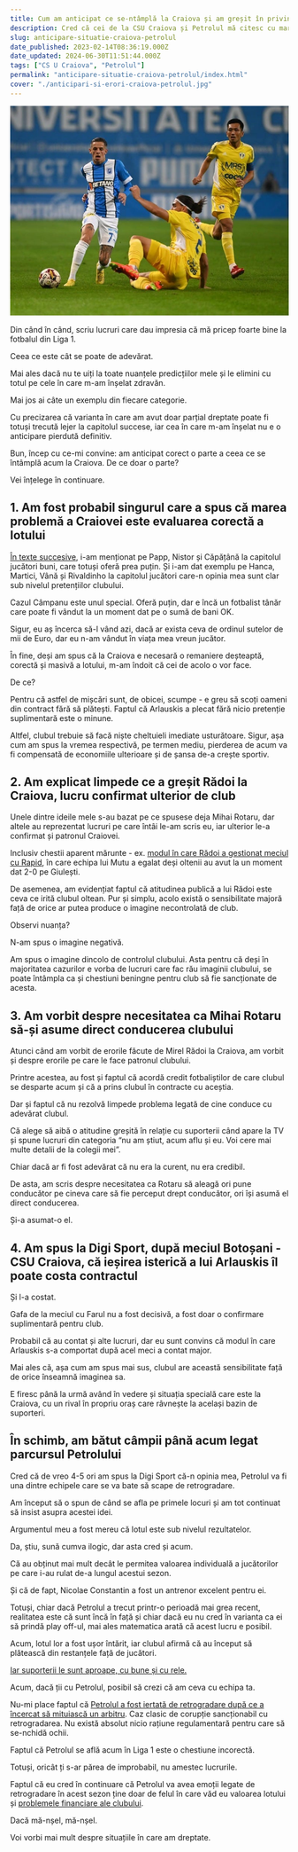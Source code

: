 ```yaml
---
title: Cum am anticipat ce se-ntâmplă la Craiova și am greșit în privința Petrolului
description: Cred că cei de la CSU Craiova și Petrolul mă citesc cu mare atenție. Însă doar oltenii mă ascultă, cei de la Petrolul se încăpățânează să mă sfideze
slug: anticipare-situatie-craiova-petrolul
date_published: 2023-02-14T08:36:19.000Z
date_updated: 2024-06-30T11:51:44.000Z
tags: ["CS U Craiova", "Petrolul"]
permalink: "anticipare-situatie-craiova-petrolul/index.html"
cover: "./anticipari-si-erori-craiova-petrolul.jpg"
---
```


![âUn duel din meciul Petrolul - Craiova](./anticipari-si-erori-craiova-petrolul.jpg)

Din când în când, scriu lucruri care dau impresia că mă pricep foarte bine la fotbalul din Liga 1.

Ceea ce este cât se poate de adevărat.

Mai ales dacă nu te uiți la toate nuanțele predicțiilor mele și le elimini cu totul pe cele în care m-am înșelat zdravăn.

Mai jos ai câte un exemplu din fiecare categorie.

Cu precizarea  că varianta în care am avut doar parțial dreptate poate fi totuși trecută lejer la capitolul succese, iar cea în care m-am înșelat nu e o anticipare  pierdută definitiv.

Bun, încep cu ce-mi convine: am anticipat corect o parte a ceea ce se întâmplă acum la Craiova. De ce doar o parte?

Vei înțelege în continuare.

## 1. Am fost probabil singurul care a spus că marea problemă a Craiovei este evaluarea corectă a lotului

[În texte succesive](https://www.cameravar.ro/marea-problema-a-lui-radoi), i-am menționat pe Papp, Nistor și Căpățână la capitolul jucători buni, care totuși oferă prea puțin. Și i-am dat exemplu pe Hanca, Martici, Vână și Rivaldinho la capitolul jucători care-n opinia mea sunt clar sub nivelul pretențiilor clubului.

Cazul Câmpanu este unul special. Oferă puțin, dar e încă un fotbalist tânăr care poate fi vândut la un moment dat pe o sumă de bani OK.

Sigur, eu aș încerca să-l vând azi, dacă ar exista ceva de ordinul sutelor de mii de Euro, dar eu n-am vândut în viața mea vreun jucător.

În fine, deși am spus că la Craiova e necesară o remaniere deșteaptă, corectă și masivă a lotului, m-am îndoit că cei de acolo o vor face.

De ce?

Pentru că astfel de mișcări sunt, de obicei, scumpe - e greu să scoți oameni din contract fără să plătești. Faptul că Arlauskis a plecat fără nicio pretenție suplimentară este o minune.

Altfel, clubul trebuie să facă niște cheltuieli imediate usturătoare. Sigur, așa cum am spus la vremea respectivă, pe termen mediu, pierderea de acum va fi compensată de economiile ulterioare și de șansa de-a crește sportiv.

## 2. Am explicat limpede ce a greșit Rădoi la Craiova, lucru confirmat ulterior de club

Unele dintre ideile mele s-au bazat pe ce spusese deja Mihai Rotaru, dar altele au reprezentat lucruri pe care întâi le-am scris eu, iar ulterior le-a confirmat și patronul Craiovei.

Inclusiv chestii aparent mărunte - ex. [modul în care Rădoi a gestionat meciul cu Rapid](https://www.cameravar.ro/radoi-explicarea-demisiei/), în care echipa lui Mutu a egalat deși oltenii au avut la un moment dat 2-0 pe Giulești.

De asemenea, am evidențiat faptul că atitudinea publică a lui Rădoi este ceva ce irită clubul oltean. Pur și simplu, acolo există o sensibilitate majoră față de orice ar putea produce o imagine necontrolată de club.

Observi nuanța?

N-am spus o imagine negativă.

Am spus o imagine dincolo de controlul clubului. Asta pentru că deși în majoritatea cazurilor e vorba de lucruri care fac rău imaginii clubului, se poate întâmpla ca și chestiuni beningne pentru club să fie sancționate de acesta.

## 3. Am vorbit despre necesitatea ca Mihai Rotaru să-și asume direct conducerea clubului

Atunci când am vorbit de erorile făcute de Mirel Rădoi la Craiova, am vorbit și despre erorile pe care le face patronul clubului.

Printre acestea, au fost și faptul că acordă credit fotbaliștilor de care clubul se desparte acum și că a prins clubul în contracte cu aceștia.

Dar și faptul că nu rezolvă limpede problema legată de cine conduce cu adevărat clubul.

Că alege să aibă o atitudine greșită în relație cu suporterii când apare la TV și spune lucruri din categoria “nu am știut, acum aflu și eu. Voi cere mai multe detalii de la colegii mei”.

Chiar dacă ar fi fost adevărat că nu era la curent, nu era credibil.

De asta, am scris despre necesitatea ca Rotaru să aleagă ori pune conducător pe cineva care să fie perceput drept conducător, ori își asumă el direct conducerea.

Și-a asumat-o el.

## 4. Am spus la Digi Sport, după meciul Botoșani - CSU Craiova, că ieșirea isterică a lui Arlauskis îl poate costa contractul

Și l-a costat.

Gafa de la meciul cu Farul nu a fost decisivă, a fost doar o confirmare suplimentară pentru club.

Probabil că au contat și alte lucruri, dar eu sunt convins că modul în care Arlauskis s-a comportat după acel meci a contat major.

Mai ales că, așa cum am spus mai sus, clubul are această sensibilitate față de orice înseamnă imaginea sa.

E firesc până la urmă având în vedere și situația specială care este la Craiova, cu un rival în propriu oraș care râvnește la același bazin de suporteri.

## În schimb, am bătut câmpii până acum legat parcursul Petrolului

Cred că de vreo 4-5 ori am spus la Digi Sport că-n opinia mea, Petrolul va fi una dintre echipele care se va bate să scape de retrogradare.

Am început să o spun de când se afla pe primele locuri și am tot continuat să insist asupra acestei idei.

Argumentul meu a fost mereu că lotul este sub nivelul rezultatelor.

Da, știu, sună cumva ilogic, dar asta cred și acum.

Că au obținut mai mult decât le permitea valoarea individuală a jucătorilor pe care i-au rulat de-a lungul acestui sezon.

Și că de fapt, Nicolae Constantin a fost un antrenor excelent pentru ei.

Totuși, chiar dacă Petrolul a trecut printr-o perioadă mai grea recent, realitatea este că sunt încă în față și chiar dacă eu nu cred în varianta ca ei să prindă play off-ul,  mai ales matematica arată că acest lucru e posibil.

Acum, lotul lor a fost ușor întărit, iar clubul afirmă că au început să plătească din restanțele față de jucători.

[Iar suporterii le sunt aproape, cu bune și cu rele.](https://www.cameravar.ro/fani-nocivi-petrolul/)

Acum, dacă ții cu Petrolul, posibil să crezi că am ceva cu echipa ta.

Nu-mi place faptul că [Petrolul a fost iertată de retrogradare după ce a încercat să mituiască un arbitru](https://liga2.prosport.ro/seria-1/flagrant-cu-un-oficial-al-clubului-petrolul-dand-mita-catre-arbitrul-meciului-cs-mioveni-aerostar-reactia-clubului-ploiestean-19176260). Caz clasic de corupție sancționabil cu retrogradarea. Nu există absolut nicio rațiune regulamentară pentru care să se-nchidă ochii.

Faptul că Petrolul se află acum în Liga 1 este o chestiune incorectă.

Totuși, oricât ți s-ar părea de improbabil, nu amestec lucrurile.

Faptul că eu cred în continuare că Petrolul va avea emoții legate de retrogradare în acest sezon ține doar de felul în care văd eu valoarea lotului și [problemele financiare ale clubului](https://www.gsp.ro/fotbal/liga-1/petrolul-ploiesti-cesionare-drepturi-tv-superliga-688065.html).

Dacă mă-nșel, mă-nșel.

Voi vorbi mai mult despre situațiile în care am dreptate.
